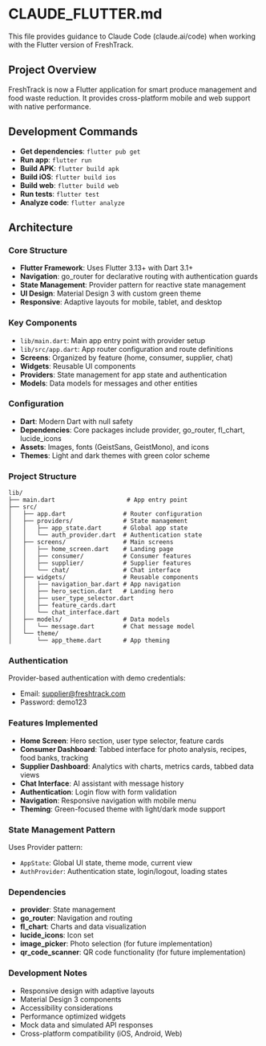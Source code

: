 # CLAUDE_FLUTTER.md

This file provides guidance to Claude Code (claude.ai/code) when working with the Flutter version of FreshTrack.

## Project Overview

FreshTrack is now a Flutter application for smart produce management and food waste reduction. It provides cross-platform mobile and web support with native performance.

## Development Commands

- **Get dependencies**: `flutter pub get`
- **Run app**: `flutter run`
- **Build APK**: `flutter build apk`
- **Build iOS**: `flutter build ios`
- **Build web**: `flutter build web`
- **Run tests**: `flutter test`
- **Analyze code**: `flutter analyze`

## Architecture

### Core Structure
- **Flutter Framework**: Uses Flutter 3.13+ with Dart 3.1+
- **Navigation**: go_router for declarative routing with authentication guards
- **State Management**: Provider pattern for reactive state management
- **UI Design**: Material Design 3 with custom green theme
- **Responsive**: Adaptive layouts for mobile, tablet, and desktop

### Key Components
- `lib/main.dart`: Main app entry point with provider setup
- `lib/src/app.dart`: App router configuration and route definitions
- **Screens**: Organized by feature (home, consumer, supplier, chat)
- **Widgets**: Reusable UI components
- **Providers**: State management for app state and authentication
- **Models**: Data models for messages and other entities

### Configuration
- **Dart**: Modern Dart with null safety
- **Dependencies**: Core packages include provider, go_router, fl_chart, lucide_icons
- **Assets**: Images, fonts (GeistSans, GeistMono), and icons
- **Themes**: Light and dark themes with green color scheme

### Project Structure
```
lib/
├── main.dart                    # App entry point
├── src/
│   ├── app.dart                # Router configuration
│   ├── providers/              # State management
│   │   ├── app_state.dart      # Global app state
│   │   └── auth_provider.dart  # Authentication state
│   ├── screens/                # Main screens
│   │   ├── home_screen.dart    # Landing page
│   │   ├── consumer/           # Consumer features
│   │   ├── supplier/           # Supplier features
│   │   └── chat/               # Chat interface
│   ├── widgets/                # Reusable components
│   │   ├── navigation_bar.dart # App navigation
│   │   ├── hero_section.dart   # Landing hero
│   │   ├── user_type_selector.dart
│   │   ├── feature_cards.dart
│   │   └── chat_interface.dart
│   ├── models/                 # Data models
│   │   └── message.dart        # Chat message model
│   └── theme/
│       └── app_theme.dart      # App theming
```

### Authentication
Provider-based authentication with demo credentials:
- Email: supplier@freshtrack.com
- Password: demo123

### Features Implemented
- **Home Screen**: Hero section, user type selector, feature cards
- **Consumer Dashboard**: Tabbed interface for photo analysis, recipes, food banks, tracking
- **Supplier Dashboard**: Analytics with charts, metrics cards, tabbed data views
- **Chat Interface**: AI assistant with message history
- **Authentication**: Login flow with form validation
- **Navigation**: Responsive navigation with mobile menu
- **Theming**: Green-focused theme with light/dark mode support

### State Management Pattern
Uses Provider pattern:
- `AppState`: Global UI state, theme mode, current view
- `AuthProvider`: Authentication state, login/logout, loading states

### Dependencies
- **provider**: State management
- **go_router**: Navigation and routing
- **fl_chart**: Charts and data visualization
- **lucide_icons**: Icon set
- **image_picker**: Photo selection (for future implementation)
- **qr_code_scanner**: QR code functionality (for future implementation)

### Development Notes
- Responsive design with adaptive layouts
- Material Design 3 components
- Accessibility considerations
- Performance optimized widgets
- Mock data and simulated API responses
- Cross-platform compatibility (iOS, Android, Web)